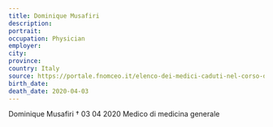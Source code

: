 ```yaml
---
title: Dominique Musafiri
description: 
portrait: 
occupation: Physician
employer: 
city: 
province: 
country: Italy
source: https://portale.fnomceo.it/elenco-dei-medici-caduti-nel-corso-dellepidemia-di-covid-19/
birth_date: 
death_date: 2020-04-03
---
```


Dominique Musafiri † 03 04 2020
Medico di medicina generale
